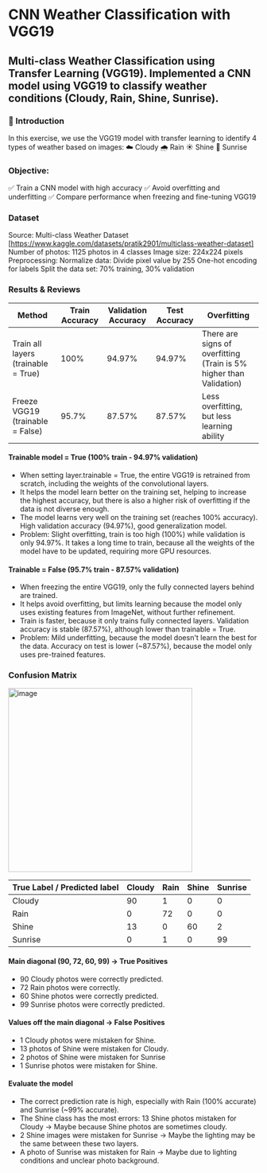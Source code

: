 # CNN Weather Classification with VGG19
## Multi-class Weather Classification using Transfer Learning (VGG19). Implemented a CNN model using VGG19 to classify weather conditions (Cloudy, Rain, Shine, Sunrise).

### 📌 Introduction
In this exercise, we use the VGG19 model with transfer learning to identify 4 types of weather based on images: 
☁️ Cloudy
🌧 Rain
☀ Shine
🌄 Sunrise

### Objective: 
✅ Train a CNN model with high accuracy
✅ Avoid overfitting and underfitting
✅ Compare performance when freezing and fine-tuning VGG19

### Dataset
Source: Multi-class Weather Dataset [https://www.kaggle.com/datasets/pratik2901/multiclass-weather-dataset]
Number of photos: 1125 photos in 4 classes
Image size: 224x224 pixels
Preprocessing:
Normalize data: Divide pixel value by 255
One-hot encoding for labels
Split the data set: 70% training, 30% validation

### Results & Reviews
| Method                              | Train Accuracy | Validation Accuracy | Test Accuracy | Overfitting                                                         |
|-------------------------------------|----------------|---------------------|---------------|---------------------------------------------------------------------|
| Train all layers (trainable = True) | 100%           | 94.97%              | 94.97%        | There are signs of overfitting (Train is 5% higher than Validation) |
| Freeze VGG19 (trainable = False)    | 95.7%          | 87.57%              | 87.57%        | Less overfitting, but less learning ability                         |

#### Trainable model = True (100% train - 94.97% validation)
+ When setting layer.trainable = True, the entire VGG19 is retrained from scratch, including the weights of the convolutional layers.
+ It helps the model learn better on the training set, helping to increase the highest accuracy, but there is also a higher risk of overfitting if the data is not diverse enough.
+ The model learns very well on the training set (reaches 100% accuracy). High validation accuracy (94.97%), good generalization model.
+ Problem: Slight overfitting, train is too high (100%) while validation is only 94.97%. It takes a long time to train, because all the weights of the model have to be updated, requiring more GPU resources.

#### Trainable = False (95.7% train - 87.57% validation)
+ When freezing the entire VGG19, only the fully connected layers behind are trained.
+ It helps avoid overfitting, but limits learning because the model only uses existing features from ImageNet, without further refinement.
+ Train is faster, because it only trains fully connected layers. Validation accuracy is stable (87.57%), although lower than trainable = True.
+ Problem: Mild underfitting, because the model doesn't learn the best for the data. Accuracy on test is lower (~87.57%), because the model only uses pre-trained features.

### Confusion Matrix

<img width="370" alt="image" src="https://github.com/user-attachments/assets/e45e2f9f-0f3c-4c67-8de3-1c075a3f0760" />

| True Label / Predicted label | Cloudy | Rain | Shine | Sunrise |
|------------------------------|--------|------|-------|---------|
| Cloudy                       | 90     | 1    | 0     | 0       |
| Rain                         | 0      | 72   | 0     | 0       |
| Shine                        | 13     | 0    | 60    | 2       |
| Sunrise                      | 0      | 1    | 0     | 99      |

#### Main diagonal (90, 72, 60, 99) → True Positives 
+ 90 Cloudy photos were correctly predicted.
+ 72 Rain photos were correctly.
+ 60 Shine photos were correctly predicted.
+ 99 Sunrise photos were correctly predicted.

#### Values off the main diagonal → False Positives 
+ 1 Cloudy photos were mistaken for Shine.
+ 13 photos of Shine were mistaken for Cloudy.
+ 2 photos of Shine were mistaken for Sunrise
+ 1 Sunrise photos were mistaken for Shine.

#### Evaluate the model
+ The correct prediction rate is high, especially with Rain (100% accurate) and Sunrise (~99% accurate).
+ The Shine class has the most errors: 13 Shine photos mistaken for Cloudy → Maybe because Shine photos are sometimes cloudy.
+ 2 Shine images were mistaken for Sunrise → Maybe the lighting may be the same between these two layers.
+ A photo of Sunrise was mistaken for Rain → Maybe due to lighting conditions and unclear photo background.



